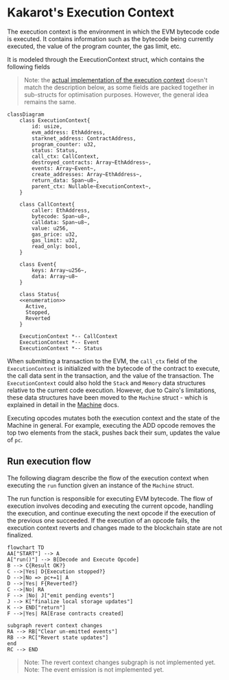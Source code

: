 # Kakarot's Execution Context

The execution context is the environment in which the EVM bytecode code is
executed. It contains information such as the bytecode being currently executed,
the value of the program counter, the gas limit, etc.

It is modeled through the ExecutionContext struct, which contains the following
fields

> Note: the
> [actual implementation of the execution context](https://github.com/kkrt-labs/kakarot-ssj/blob/main/crates/evm/src/context.cairo#L163)
> doesn't match the description below, as some fields are packed together in
> sub-structs for optimisation purposes. However, the general idea remains the
> same.

```mermaid
classDiagram
    class ExecutionContext{
        id: usize,
        evm_address: EthAddress,
        starknet_address: ContractAddress,
        program_counter: u32,
        status: Status,
        call_ctx: CallContext,
        destroyed_contracts: Array~EthAddress~,
        events: Array~Event~,
        create_addresses: Array~EthAddress~,
        return_data: Span~u8~,
        parent_ctx: Nullable~ExecutionContext~,
    }

    class CallContext{
        caller: EthAddress,
        bytecode: Span~u8~,
        calldata: Span~u8~,
        value: u256,
        gas_price: u32,
        gas_limit: u32,
        read_only: bool,
    }

    class Event{
        keys: Array~u256~,
        data: Array~u8~
    }

    class Status{
    <<enumeration>>
      Active,
      Stopped,
      Reverted
    }

    ExecutionContext *-- CallContext
    ExecutionContext *-- Event
    ExecutionContext *-- Status
```

When submitting a transaction to the EVM, the `call_ctx` field of the
`ExecutionContext` is initialized with the bytecode of the contract to execute,
the call data sent in the transaction, and the value of the transaction. The
`ExecutionContext` could also hold the `Stack` and `Memory` data structures
relative to the current code execution. However, due to Cairo's limitations,
these data structures have been moved to the `Machine` struct - which is
explained in detail in the [Machine](./machine.md) docs.

Executing opcodes mutates both the execution context and the state of the
Machine in general. For example, executing the ADD opcode removes the top two
elements from the stack, pushes back their sum, updates the value of `pc`.

## Run execution flow

The following diagram describe the flow of the execution context when executing
the `run` function given an instance of the `Machine` struct.

The run function is responsible for executing EVM bytecode. The flow of
execution involves decoding and executing the current opcode, handling the
execution, and continue executing the next opcode if the execution of the
previous one succeeded. If the execution of an opcode fails, the execution
context reverts and changes made to the blockchain state are not finalized.

```mermaid
flowchart TD
AA["START"] --> A
A["run()"] --> B[Decode and Execute Opcode]
B --> C{Result OK?}
C -->|Yes| D{Execution stopped?}
D -->|No => pc+=1| A
D -->|Yes| F{Reverted?}
C -->|No| RA
F --> |No| J["emit pending events"]
J --> K["finalize local storage updates"]
K --> END["return"]
F -->|Yes| RA[Erase contracts created]

subgraph revert context changes
RA --> RB["Clear un-emitted events"]
RB --> RC["Revert state updates"]
end
RC --> END
```

<!-- TODO -->

> Note: The revert context changes subgraph is not implemented yet. Note: The
> event emission is not implemented yet.
